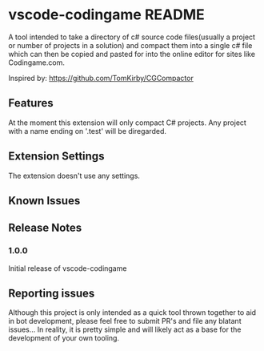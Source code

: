 # vscode-codingame README

A tool intended to take a directory of c# source code files(usually a project or number of projects in a solution) and compact them into a single c# file which can then be copied and pasted for into the online editor for sites like Codingame.com.

Inspired by: https://github.com/TomKirby/CGCompactor

## Features

At the moment this extension will only compact C# projects.
Any project with a name ending on '.test' will be diregarded.


## Extension Settings

The extension doesn't use any settings.

## Known Issues


## Release Notes

### 1.0.0

Initial release of vscode-codingame

## Reporting issues

Although this project is only intended as a quick tool thrown together to aid in bot development, please feel free to submit PR's and file any blatant issues... 
In reality, it is pretty simple and will likely act as a base for the development of your own tooling.